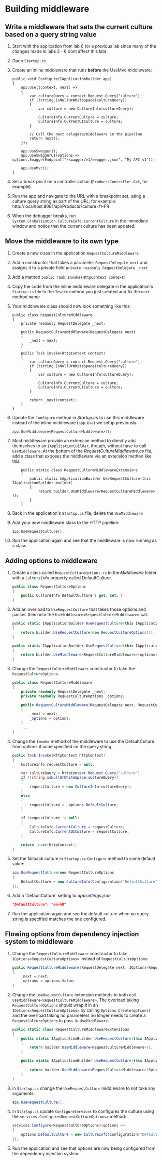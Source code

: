 
# Building middleware

## Write a middleware that sets the current culture based on a query string value
1. Start with the application from lab 6 (or a previous lab since many of the 
changes made in labs 3 - 6 dont affect this lab).
1. Open `Startup.cs`
1. Create an inline middleware that runs **before** the UseMvc middleware:
  
    ``` CSharp
    public void Configure(IApplicationBuilder app)
    {
        app.Use((context, next) =>
        {
            var cultureQuery = context.Request.Query["culture"];
            if (!string.IsNullOrWhiteSpace(cultureQuery))
            {
                var culture = new CultureInfo(cultureQuery);

                CultureInfo.CurrentCulture = culture;
                CultureInfo.CurrentUICulture = culture;
            }
            
            // Call the next delegate/middleware in the pipeline
            return next();
        });
        
        app.UseSwagger();
        app.UseSwaggerUI(options => options.SwaggerEndpoint("/swagger/v1/swagger.json", "My API v1"));

        app.UseMvc();
    }
    ```
1. Set a break point on a controller action (`ProductsController.Get`, for 
example).
1. Run the app and navigate to the URL with a breakpoint set, using a culture 
query string as part of the URL, for example: 
http://localhost:8081/api/Products?culture=fr-FR
1. When the debugger breaks, run 
`System.Globalization.CultureInfo.CurrentCulture` in the immediate window and 
notice that the current culture has been updated.

## Move the middleware to its own type
1. Create a new class in the application `RequestCultureMiddleware`
1. Add a constructor that takes a parameter `RequestDelegate next` and 
assigns it to a private field `private readonly RequestDelegate _next`
1. Add a method `public Task Invoke(HttpContext context)`
1. Copy the code from the inline middleware delegate in the application's 
`Startup.cs` file to the `Invoke` method you just created and fix the 
`next` method name
1. Your middleware class should now look something like this:

    ```CSharp
    public class RequestCultureMiddleware
    {
        private readonly RequestDelegate _next;
    
        public RequestCultureMiddleware(RequestDelegate next)
        {
            _next = next;
        }
    
        public Task Invoke(HttpContext context)
        {
            var cultureQuery = context.Request.Query["culture"];
            if (!string.IsNullOrWhiteSpace(cultureQuery))
            {
                var culture = new CultureInfo(cultureQuery);

                CultureInfo.CurrentCulture = culture;
                CultureInfo.CurrentUICulture = culture;
            }
    
            return _next(context);
        }
    }
    ```
1. Update the `Configure` method in *Startup.cs* to use this middleware 
instead of the inline middleware (`app.Use`) we setup previously.
    ```CSharp
    app.UseMiddleware<RequestCultureMiddleware>();
    ```

1. Most middleware provide an extension method to directly add themselves 
to an `IApplicationBuilder`, though, without have to call `UseMiddleware`. 
At the bottom of the *RequestCultureMiddleware.cs* file, add a class that 
exposes the middleware via an extension method like this.

    ```CSharp
        public static class RequestCultureMiddlewareExtensions
        {
            public static IApplicationBuilder UseRequestCulture(this IApplicationBuilder builder)
            {
                return builder.UseMiddleware<RequestCultureMiddleware>();
            }
        }
    ```
  
1. Back in the application's `Startup.cs` file, delete the `UseMiddleware`
1. Add your new middleware class to the HTTP pipeline:

    ```CSharp
    app.UseRequestCulture();
    ```
  
1. Run the application again and see that the middleware is now running as a class

## Adding options to middleware
1. Create a class called `RequestCultureOptions.cs` in the *Middleware* folder with a 
`CultureInfo` property called DefaultCulture.

    ```C#
    public class RequestCultureOptions
    {
        public CultureInfo DefaultCulture { get; set; }
    }
    ```
1. Add an overload to `UseRequestCulture` that takes those options and passes them into the `UseMiddleware<RequestCultureMiddleware>` call.

    ```C#
    public static IApplicationBuilder UseRequestCulture(this IApplicationBuilder builder)
    {
        return builder.UseRequestCulture(new RequestCultureOptions());
    }

    public static IApplicationBuilder UseRequestCulture(this IApplicationBuilder builder, RequestCultureOptions options)
    {
        return builder.UseMiddleware<RequestCultureMiddleware>(options);
    }
    ```
1. Change the `RequestCultureMiddleware` constructor to take the `RequestCultureOptions`.

    ```C#
    public class RequestCultureMiddleware
    {
        private readonly RequestDelegate _next;
        private readonly RequestCultureOptions _options;

        public RequestCultureMiddleware(RequestDelegate next, RequestCultureOptions options)
        {
            _next = next;
            _options = options;
        }
        ...
    }
    ```
  
1. Change the `Invoke` method of the middleware to use the DefaultCulture from options if none specified on the query string

    ```C#
    public Task Invoke(HttpContext httpContext)
    {
        CultureInfo requestCulture = null;

        var cultureQuery = httpContext.Request.Query["culture"];
        if (!string.IsNullOrWhiteSpace(cultureQuery))
        {
            requestCulture = new CultureInfo(cultureQuery);
        }
        else
        {
            requestCulture = _options.DefaultCulture;
        }

        if (requestCulture != null)
        {
            CultureInfo.CurrentCulture = requestCulture;
            CultureInfo.CurrentUICulture = requestCulture;
        }

        return _next(httpContext);
    }
    ```
1. Set the fallback culture in `Startup.cs` `Configure` method to some default value:

    ```C#
    app.UseRequestCulture(new RequestCultureOptions
    {
        DefaultCulture = new CultureInfo(Configuration["DefaultCulture"] ?? "en-GB")
    });
    ```
1. Add a 'DefaultCulture' setting to *appsettings.json*
    ```json
    "DefaultCulture": "en-AU"
    ```
1. Run the application again and see the default culture when no query string is specified matches the one configured.

## Flowing options from dependency injection system to middleware

1. Change the `RequestCultureMiddleware` constructor to take `IOptions<RequestCultureOptions>` instead of `RequestCultureOptions`:
  
    ```C#
    public RequestCultureMiddleware(RequestDelegate next, IOptions<RequestCultureOptions> options)
    {
        _next = next;
        _options = options.Value;
    }
    ```
  
1. Change the `UseRequestCulture` extension methods to both call `UseMiddleware<RequestCultureMiddleware>`. The overload taking `RequestCultureOptions` should wrap it in an `IOptions<RequestCultureOptions>` by calling `Options.Create(options)` and the overload taking no parameters no longer 
needs to create a `RequestCultureOptions` to pass to `UseMiddleware`.

    ```C#
    public static class RequestCultureMiddlewareExtensions
    {
        public static IApplicationBuilder UseRequestCulture(this IApplicationBuilder builder)
        {
            return builder.UseMiddleware<RequestCultureMiddleware>();
        }

        public static IApplicationBuilder UseRequestCulture(this IApplicationBuilder builder, RequestCultureOptions options)
        {
            return builder.UseMiddleware<RequestCultureMiddleware>(Options.Create(options));
        }
    }
    ```
1. In `Startup.cs` change the `UseRequestCulture` middleware to not take any arguments:

    ```C#
    app.UseRequestCulture();
    ```

1. In `Startup.cs` update `ConfigureServices` to configures the culture using the `services.Configure<RequestCultureOptions>` method:

    ```C#
    services.Configure<RequestCultureOptions>(options =>
    {
        options.DefaultCulture = new CultureInfo(Configuration["DefaultCulture"] ?? "en-GB");
    });
    ```
  
1. Run the application and see that options are now being configured from the dependency injection system.
